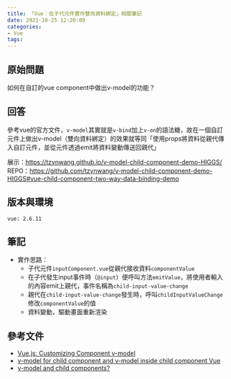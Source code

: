 ```yaml
---
title: 「Vue：在子代元件實作雙向資料綁定」相關筆記
date: 2021-10-25 12:20:09
categories:
- Vue
tags:
---
```


## 原始問題
如何在自訂的vue component中做出v-model的功能？


## 回答
參考vue的官方文件，`v-model`其實就是`v-bind`加上`v-on`的語法糖，故在一個自訂元件上做出v-model（雙向資料綁定）的效果就等同「使用props將資料從親代傳入自訂元件，並從元件透過emit將資料變動傳送回親代」

展示：https://tzynwang.github.io/v-model-child-component-demo-HIGGS/
REPO：https://github.com/tzynwang/v-model-child-component-demo-HIGGS#vue-child-component-two-way-data-binding-demo


## 版本與環境
```
vue: 2.6.11
```

## 筆記
<script src="https://gist.github.com/tzynwang/24f924ee7295f6c08f7b47a0759d0576.js"></script>

- 實作思路：
  - 子代元件`inputComponent.vue`從親代接收資料`componentValue`
  - 在子代發生input事件時（`@input`）便呼叫方法`emitValue`，將使用者輸入的內容emit上親代，事件名稱為`child-input-value-change`
  - 親代在`child-input-value-change`發生時，呼叫`childInputValueChange`修改`componentValue`的值
  - 資料變動，驅動畫面重新渲染


## 參考文件
- [Vue.js: Customizing Component v-model](https://vuejs.org/v2/guide/components-custom-events.html#Customizing-Component-v-model)
- [v-model for child component and v-model inside child component Vue](https://stackoverflow.com/questions/52249365/v-model-for-child-component-and-v-model-inside-child-component-vue/)
- [v-model and child components?](https://stackoverflow.com/questions/47311936/v-model-and-child-components)